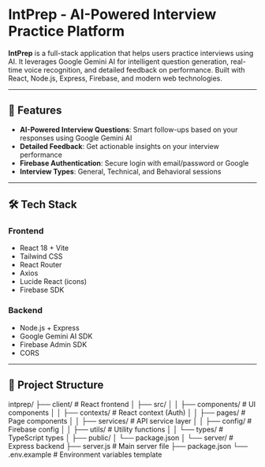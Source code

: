 # IntPrep - AI-Powered Interview Practice Platform

**IntPrep** is a full-stack application that helps users practice interviews using AI. It leverages Google Gemini AI for intelligent question generation, real-time voice recognition, and detailed feedback on performance. Built with React, Node.js, Express, Firebase, and modern web technologies.

---

## 🚀 Features

- **AI-Powered Interview Questions**: Smart follow-ups based on your responses using Google Gemini AI  
- **Detailed Feedback**: Get actionable insights on your interview performance  
- **Firebase Authentication**: Secure login with email/password or Google  
- **Interview Types**: General, Technical, and Behavioral sessions  

---

## 🛠 Tech Stack

### Frontend
- React 18 + Vite  
- Tailwind CSS  
- React Router  
- Axios  
- Lucide React (icons)  
- Firebase SDK  

### Backend
- Node.js + Express  
- Google Gemini AI SDK  
- Firebase Admin SDK  
- CORS  

---

## 📁 Project Structure
intprep/
├── client/ # React frontend
│ ├── src/
│ │ ├── components/ # UI components
│ │ ├── contexts/ # React context (Auth)
│ │ ├── pages/ # Page components
│ │ ├── services/ # API service layer
│ │ ├── config/ # Firebase config
│ │ ├── utils/ # Utility functions
│ │ └── types/ # TypeScript types
│ ├── public/
│ └── package.json
│
└── server/ # Express backend
├── server.js # Main server file
├── package.json
└── .env.example # Environment variables template



